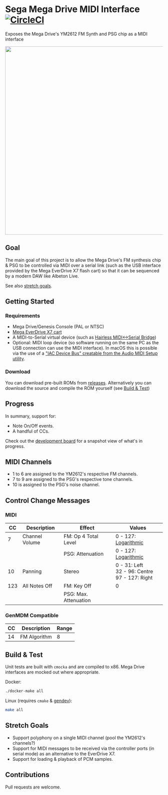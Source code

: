 # Sega Mega Drive MIDI Interface [![CircleCI](https://circleci.com/gh/rhargreaves/mega-drive-midi-interface.svg?style=svg)](https://circleci.com/gh/rhargreaves/mega-drive-midi-interface)

Exposes the Mega Drive's YM2612 FM Synth and PSG chip as a MIDI interface

<p align="center">
    <img src="https://github.com/rhargreaves/mega-drive-midi-interface/raw/master/docs/screenshot.png" width="600" />
</p>

## Goal

The main goal of this project is to allow the Mega Drive's FM synthesis chip & PSG to be controlled via MIDI over a serial link (such as the USB interface provided by the Mega EverDrive X7 flash cart) so that it can be sequenced by a modern DAW like Albeton Live.

See also [stretch goals](#stretch-goals).

## Getting Started

### Requirements

- Mega Drive/Genesis Console (PAL or NTSC)
- [Mega EverDrive X7 cart](https://krikzz.com/store/home/33-mega-everdrive-v2.html)
- A MIDI-to-Serial virtual device (such as [Hairless MIDI<->Serial Bridge](http://projectgus.github.io/hairless-midiserial/))
- Optional: MIDI loop device (so software running on the same PC as the USB connection can use the MIDI interface). In macOS this is possible via the use of a ["IAC Device Bus" creatable from the Audio MIDI Setup utility](https://help.ableton.com/hc/en-us/articles/209774225-Using-virtual-MIDI-buses).

### Download

You can download pre-built ROMs from [releases](https://github.com/rhargreaves/mega-drive-midi-interface/releases). Alternatively you can download the source and compile the ROM yourself (see [Build & Test](#build--test))

## Progress

In summary, support for:

- Note On/Off events.
- A handful of CCs.

Check out the [development board](https://github.com/rhargreaves/mega-drive-midi-interface/projects/1) for a snapshot view of what's in progress.

## MIDI Channels

* 1 to 6 are assigned to the YM2612's respective FM channels.
* 7 to 9 are assigned to the PSG's respective tone channels.
* 10 is assigned to the PSG's noise channel.

## Control Change Messages

### MIDI

| CC  | Description    | Effect                  | Values |
|-----|----------------|-------------------------|--------|
| 7   | Channel Volume | FM: Op 4 Total Level    | 0 - 127: [Logarithmic](src/midi.c#L24) |
|     |                | PSG: Attenuation        | 0 - 127: [Logarithmic](src/midi.c#L45) |
| 10  | Panning        | Stereo                  | 0 - 31: Left<br>32 - 96: Centre<br>97 - 127: Right |
| 123 | All Notes Off  | FM: Key Off             | 0 |
|     |                | PSG: Max. Attenuation   |   |

### GenMDM Compatible

| CC  | Description    | Range  |
|-----|----------------|--------|
| 14  | FM Algorithm   | 8      |

## Build & Test

Unit tests are built with `cmocka` and are compiled to x86. Mega Drive interfaces are mocked out where appropriate.

Docker:

```sh
./docker-make all
```

Linux (requires `cmake` & [gendev](https://github.com/kubilus1/gendev)):

```sh
make all
```

## Stretch Goals

- Support polyphony on a single MIDI channel (pool the YM2612's channels?)
- Support for MIDI messages to be received via the controller ports (in serial mode) as an alternative to the EverDrive X7.
- Support for loading & playback of PCM samples.

## Contributions

Pull requests are welcome.
